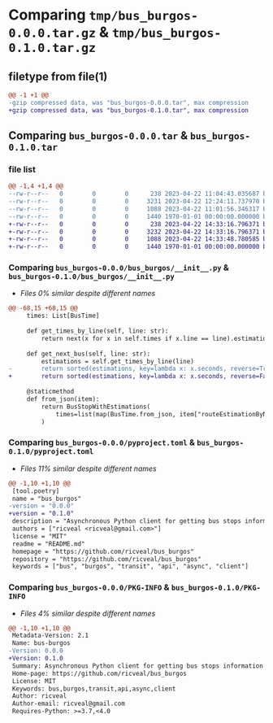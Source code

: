 # Comparing `tmp/bus_burgos-0.0.0.tar.gz` & `tmp/bus_burgos-0.1.0.tar.gz`

## filetype from file(1)

```diff
@@ -1 +1 @@
-gzip compressed data, was "bus_burgos-0.0.0.tar", max compression
+gzip compressed data, was "bus_burgos-0.1.0.tar", max compression
```

## Comparing `bus_burgos-0.0.0.tar` & `bus_burgos-0.1.0.tar`

### file list

```diff
@@ -1,4 +1,4 @@
--rw-r--r--   0        0        0      238 2023-04-22 11:04:43.035687 bus_burgos-0.0.0/README.md
--rw-r--r--   0        0        0     3231 2023-04-22 12:24:11.737970 bus_burgos-0.0.0/bus_burgos/__init__.py
--rw-r--r--   0        0        0     1088 2023-04-22 11:01:56.346317 bus_burgos-0.0.0/pyproject.toml
--rw-r--r--   0        0        0     1440 1970-01-01 00:00:00.000000 bus_burgos-0.0.0/PKG-INFO
+-rw-r--r--   0        0        0      238 2023-04-22 14:33:16.796371 bus_burgos-0.1.0/README.md
+-rw-r--r--   0        0        0     3232 2023-04-22 14:33:16.796371 bus_burgos-0.1.0/bus_burgos/__init__.py
+-rw-r--r--   0        0        0     1088 2023-04-22 14:33:48.780585 bus_burgos-0.1.0/pyproject.toml
+-rw-r--r--   0        0        0     1440 1970-01-01 00:00:00.000000 bus_burgos-0.1.0/PKG-INFO
```

### Comparing `bus_burgos-0.0.0/bus_burgos/__init__.py` & `bus_burgos-0.1.0/bus_burgos/__init__.py`

 * *Files 0% similar despite different names*

```diff
@@ -68,15 +68,15 @@
     times: List[BusTime]
 
     def get_times_by_line(self, line: str):
         return next(x for x in self.times if x.line == line).estimations
 
     def get_next_bus(self, line: str):
         estimations = self.get_times_by_line(line)
-        return sorted(estimations, key=lambda x: x.seconds, reverse=True)[0]
+        return sorted(estimations, key=lambda x: x.seconds, reverse=False)[0]
 
     @staticmethod
     def from_json(item):
         return BusStopWithEstimations(
             times=list(map(BusTime.from_json, item["routeEstimationByNode"])),
         )
```

### Comparing `bus_burgos-0.0.0/pyproject.toml` & `bus_burgos-0.1.0/pyproject.toml`

 * *Files 11% similar despite different names*

```diff
@@ -1,10 +1,10 @@
 [tool.poetry]
 name = "bus_burgos"
-version = "0.0.0"
+version = "0.1.0"
 description = "Asynchronous Python client for getting bus stops information in Burgos"
 authors = ["ricveal <ricveal@gmail.com>"]
 license = "MIT"
 readme = "README.md"
 homepage = "https://github.com/ricveal/bus_burgos"
 repository = "https://github.com/ricveal/bus_burgos"
 keywords = ["bus", "burgos", "transit", "api", "async", "client"]
```

### Comparing `bus_burgos-0.0.0/PKG-INFO` & `bus_burgos-0.1.0/PKG-INFO`

 * *Files 4% similar despite different names*

```diff
@@ -1,10 +1,10 @@
 Metadata-Version: 2.1
 Name: bus-burgos
-Version: 0.0.0
+Version: 0.1.0
 Summary: Asynchronous Python client for getting bus stops information in Burgos
 Home-page: https://github.com/ricveal/bus_burgos
 License: MIT
 Keywords: bus,burgos,transit,api,async,client
 Author: ricveal
 Author-email: ricveal@gmail.com
 Requires-Python: >=3.7,<4.0
```

